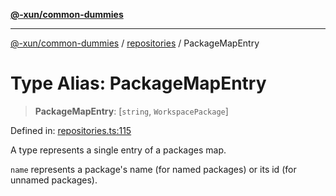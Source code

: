 [**@-xun/common-dummies**](../../README.md)

***

[@-xun/common-dummies](../../README.md) / [repositories](../README.md) / PackageMapEntry

# Type Alias: PackageMapEntry

> **PackageMapEntry**: \[`string`, `WorkspacePackage`\]

Defined in: [repositories.ts:115](https://github.com/Xunnamius/test-utils/blob/5ff40c77a98ed0a1d0df44772fe12318f1efb439/packages/common-dummies/src/repositories.ts#L115)

A type represents a single entry of a packages map.

`name` represents a package's name (for named packages) or its id (for
unnamed packages).
